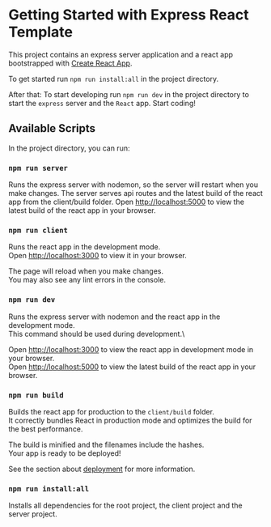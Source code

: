 # Getting Started with Express React Template

This project contains an express server application and a react app bootstrapped with [Create React App](https://github.com/facebook/create-react-app).

To get started run `npm run install:all` in the project directory.

After that:
To start developing run `npm run dev` in the project directory to start the `express` server and the `React` app. Start coding!

## Available Scripts

In the project directory, you can run:

### `npm run server`

Runs the express server with nodemon, so the server will restart when you make changes.
The server serves api routes and the latest build of the react app from the client/build folder.
Open [http://localhost:5000](http://localhost:5000) to view the latest build of the react app in your browser.

### `npm run client`

Runs the react app in the development mode.\
Open [http://localhost:3000](http://localhost:3000) to view it in your browser.

The page will reload when you make changes.\
You may also see any lint errors in the console.

### `npm run dev`

Runs the express server with nodemon and the react app in the development mode.\
This command should be used during development.\

Open [http://localhost:3000](http://localhost:3000) to view the react app in development mode in your browser.\
Open [http://localhost:5000](http://localhost:5000) to view the latest build of the react app in your browser.

### `npm run build`

Builds the react app for production to the `client/build` folder.\
It correctly bundles React in production mode and optimizes the build for the best performance.

The build is minified and the filenames include the hashes.\
Your app is ready to be deployed!

See the section about [deployment](https://facebook.github.io/create-react-app/docs/deployment) for more information.

### `npm run install:all`

Installs all dependencies for the root project, the client project and the server project.
